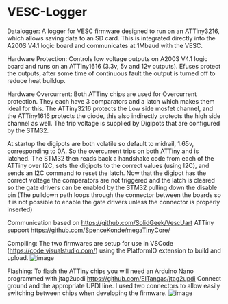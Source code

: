 # VESC-Logger

Datalogger:
A logger for VESC firmware designed to run on an ATTiny3216, which allows saving data to an SD card.
This is integrated directly into the A200S V4.1 logic board and communicates at 1Mbaud with the VESC.

Hardware Protection:
Controls low voltage outputs on A200S V4.1 logic board and runs on an ATTiny1616 (3.3v, 5v and 12v outputs). Efuses protect the outputs, after some time of continuous fault the output is turned off to reduce heat buildup. 

Hardware Overcurrent:
Both ATTiny chips are used for Overcurrent protection. They each have 3 comparators and a latch which makes them ideal for this.
The ATTiny3216 protects the Low side mosfet channel, and the ATTiny1616 protects the diode, this also indirectly protects the high side channel as well.
The trip voltage is supplied by Digipots that are configured by the STM32.

At startup the digipots are both volatile so default to midrail, 1.65v, corresponding to 0A. So the overcurrent trips on both ATTiny and is latched.
The STM32 then reads back a handshake code from each of the ATTiny over I2C, sets the digipots to the correct values (using I2C), and sends an I2C command to reset the latch.
Now that the digipot has the correct voltage the comparators are not triggered and the latch is cleared so the gate drivers can be enabled by the STM32 pulling down the disable pin (The pulldown path loops through the connector between the boards so it is not possible to enable the gate drivers unless the connector is properly inserted)



Communication based on https://github.com/SolidGeek/VescUart
ATTiny support https://github.com/SpenceKonde/megaTinyCore/

Compiling:
The two firmwares are setup for use in VSCode (https://code.visualstudio.com/) using the PlatformIO  extension to build and upload.
![image](https://github.com/TechAUmNu/VESC-Logger/assets/6648855/1c679b36-3132-4798-9eab-e99403d83f1a)

Flashing:
To flash the ATTiny chips you will need an Arduino Nano programmed with jtag2updi https://github.com/ElTangas/jtag2updi
Connect ground and the appropriate UPDI line. I used two connectors to allow easily switching between chips when developing the firmware.
![image](https://github.com/TechAUmNu/VESC-Logger/assets/6648855/e8f362c9-8274-4340-a18f-171bb1c0de4a)

